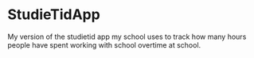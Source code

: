 # StudieTidApp
My version of the studietid app my school uses to track how many hours people have spent working with school overtime at school.
